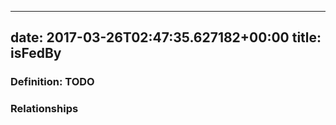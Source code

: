 
---
date: 2017-03-26T02:47:35.627182+00:00
title: isFedBy
---
### Definition: TODO

### Relationships
